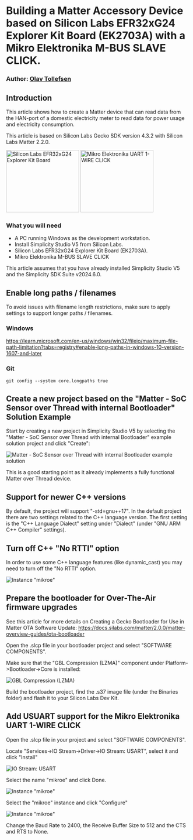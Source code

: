 # Building a Matter Accessory Device based on Silicon Labs EFR32xG24 Explorer Kit Board (EK2703A) with a Mikro Elektronika M-BUS SLAVE CLICK.
### Author: [Olav Tollefsen](https://www.linkedin.com/in/olavtollefsen/)

## Introduction

This article shows how to create a Matter device that can read data from the HAN-port of a domestic electricity meter to read data for power usage and electricity consumption.

This article is based on Silicon Labs Gecko SDK version 4.3.2 with Silicon Labs Matter 2.2.0.

<img src="./images/xg24-ek2703a.png" alt="Silicon Labs EFR32xG24 Explorer Kit Board" width="200" height="170"/>

<img src="./images/uart-1-wire-click-thickbox_default-2.jpg" alt="Mikro Elektronika UART 1-WIRE CLICK" width="200" height="170"/>

### What you will need

- A PC running Windows as the development workstation.
- Install Simplicity Studio V5 from Silicon Labs.
- Silicon Labs EFR32xG24 Explorer Kit Board (EK2703A).
- Mikro Elektronika M-BUS SLAVE CLICK

This article assumes that you have already installed Simplicity Studio V5 and the Simplicity SDK Suite v2024.6.0.

## Enable long paths / filenames

To avoid issues with filename length restrictions, make sure to apply settings to support longer paths / filenames.

### Windows

https://learn.microsoft.com/en-us/windows/win32/fileio/maximum-file-path-limitation?tabs=registry#enable-long-paths-in-windows-10-version-1607-and-later

### Git

```
git config --system core.longpaths true
```

## Create a new project based on the "Matter - SoC Sensor over Thread with internal Bootloader" Solution Example

Start by creating a new project in Simplicity Studio V5 by selecting the "Matter - SoC Sensor over Thread with internal Bootloader" example solution project and click "Create":

![Matter - SoC Sensor over Thread with internal Bootloader example solution](./images/matter-sensor-thread-example-solution.png)

This is a good starting point as it already implements a fully functional Matter over Thread device.

## Support for newer C++ versions

By default, the project will support "-std=gnu++17". In the default project there are two settings related to the C++ language version. The first setting is the "C++ Language Dialect" setting under "Dialect" (under "GNU ARM C++ Compiler" settings).

## Turn off C++ "No RTTI" option

In order to use some C++ language features (like dynamic_cast) you may need to turn off the "No RTTI" option.

![Instance "mikroe"](./images/no-rtti.png)

## Prepare the bootloader for Over-The-Air firmware upgrades

See this article for more details on Creating a Gecko Bootloader for Use in Matter OTA Software Update: https://docs.silabs.com/matter/2.0.0/matter-overview-guides/ota-bootloader

Open the .slcp file in your bootloader project and select "SOFTWARE COMPONENTS".

Make sure that the "GBL Compression (LZMA)" component under Platform->Bootloader->Core is installed:

![GBL Compression (LZMA)](./images/bootloader-core-gbl-compression-lzma.png)

Build the bootloader project, find the .s37 image file (under the Binaries folder) and flash it to your Silicon Labs Dev Kit.

## Add USUART support for the Mikro Elektronika UART 1-WIRE CLICK

Open the .slcp file in your project and select "SOFTWARE COMPONENTS".

Locate "Services->IO Stream->Driver->IO Stream: USART", select it and click "Install"

![IO Stream: USART](./images/io_stream_usart_install.png)

Select the name "mikroe" and click Done.

![Instance "mikroe"](./images/create-uart-instance.png)

Select the "mikroe" instance and click "Configure"

![Instance "mikroe"](./images/mikroe-instance-configure.png)

Change the Baud Rate to 2400, the Receive Buffer Size to 512 and the CTS and RTS to None.




